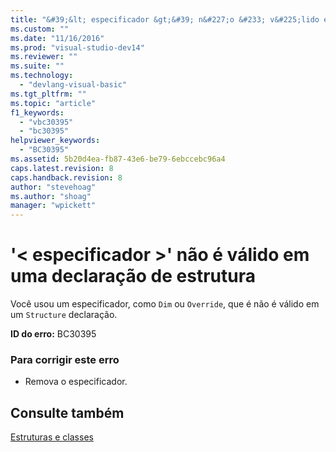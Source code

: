 ```yaml
---
title: "&#39;&lt; especificador &gt;&#39; n&#227;o &#233; v&#225;lido em uma declara&#231;&#227;o de estrutura | Microsoft Docs"
ms.custom: ""
ms.date: "11/16/2016"
ms.prod: "visual-studio-dev14"
ms.reviewer: ""
ms.suite: ""
ms.technology: 
  - "devlang-visual-basic"
ms.tgt_pltfrm: ""
ms.topic: "article"
f1_keywords: 
  - "vbc30395"
  - "bc30395"
helpviewer_keywords: 
  - "BC30395"
ms.assetid: 5b20d4ea-fb87-43e6-be79-6ebccebc96a4
caps.latest.revision: 8
caps.handback.revision: 8
author: "stevehoag"
ms.author: "shoag"
manager: "wpickett"
---
```

# &#39;&lt; especificador &gt;&#39; n&#227;o &#233; v&#225;lido em uma declara&#231;&#227;o de estrutura
Você usou um especificador, como `Dim` ou `Override`, que é não é válido em um `Structure` declaração.  
  
 **ID do erro:** BC30395  
  
### Para corrigir este erro  
  
-   Remova o especificador.  
  
## Consulte também  
 [Estruturas e classes](../../visual-basic/programming-guide/language-features/data-types/structures-and-classes.md)
